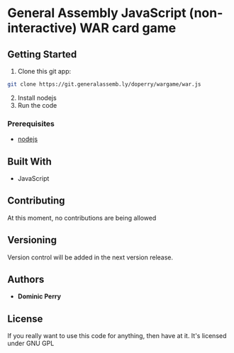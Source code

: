 # General Assembly JavaScript (non-interactive) WAR card game

## Getting Started

1. Clone this git app:
```sh
git clone https://git.generalassemb.ly/doperry/wargame/war.js
```
2. Install nodejs
3. Run the code 

### Prerequisites

* [nodejs](https://nodejs.org/en/)

## Built With

* JavaScript

## Contributing

At this moment, no contributions are being allowed

## Versioning

Version control will be added in the next version release.

## Authors

* **Dominic Perry**

## License

If you really want to use this code for anything, then have at it.  It's licensed under GNU GPL
